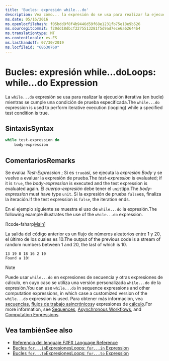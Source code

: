 ```yaml
---
title: 'Bucles: expresión while...do'
description: Vea cómo... la expresión do se usa para realizar la ejecución iterativa (bucle) mientras se cumple una condición de prueba especificada.
ms.date: 05/16/2016
ms.openlocfilehash: f05bdd9f8f4b9446d59f68e1231fb75e18e9b526
ms.sourcegitcommit: f20dd18dbcf2275513281f5d9ad7ece6a62644b4
ms.translationtype: MT
ms.contentlocale: es-ES
ms.lasthandoff: 07/30/2019
ms.locfileid: "68630760"
---
```

# <a name="loops-whiledo-expression"></a><span data-ttu-id="ee5e6-103">Bucles: expresión while...do</span><span class="sxs-lookup"><span data-stu-id="ee5e6-103">Loops: while...do Expression</span></span>

<span data-ttu-id="ee5e6-104">La `while...do` expresión se usa para realizar la ejecución iterativa (en bucle) mientras se cumple una condición de prueba especificada.</span><span class="sxs-lookup"><span data-stu-id="ee5e6-104">The `while...do` expression is used to perform iterative execution (looping) while a specified test condition is true.</span></span>

## <a name="syntax"></a><span data-ttu-id="ee5e6-105">Sintaxis</span><span class="sxs-lookup"><span data-stu-id="ee5e6-105">Syntax</span></span>

```fsharp
while test-expression do
    body-expression
```

## <a name="remarks"></a><span data-ttu-id="ee5e6-106">Comentarios</span><span class="sxs-lookup"><span data-stu-id="ee5e6-106">Remarks</span></span>

<span data-ttu-id="ee5e6-107">Se evalúa *Test-Expression* ; Si es `true`así, se ejecuta la *expresión Body* y se vuelve a evaluar la expresión de prueba.</span><span class="sxs-lookup"><span data-stu-id="ee5e6-107">The *test-expression* is evaluated; if it is `true`, the *body-expression* is executed and the test expression is evaluated again.</span></span> <span data-ttu-id="ee5e6-108">El *cuerpo-expresión* debe tener el `unit`tipo.</span><span class="sxs-lookup"><span data-stu-id="ee5e6-108">The *body-expression* must have type `unit`.</span></span> <span data-ttu-id="ee5e6-109">Si la expresión de prueba `false`es, finaliza la iteración.</span><span class="sxs-lookup"><span data-stu-id="ee5e6-109">If the test expression is `false`, the iteration ends.</span></span>

<span data-ttu-id="ee5e6-110">En el ejemplo siguiente se muestra el uso de `while...do` la expresión.</span><span class="sxs-lookup"><span data-stu-id="ee5e6-110">The following example illustrates the use of the `while...do` expression.</span></span>

[!code-fsharp[Main](~/samples/snippets/fsharp/lang-ref-2/snippet5301.fs)]

<span data-ttu-id="ee5e6-111">La salida del código anterior es un flujo de números aleatorios entre 1 y 20, el último de los cuales es 10.</span><span class="sxs-lookup"><span data-stu-id="ee5e6-111">The output of the previous code is a stream of random numbers between 1 and 20, the last of which is 10.</span></span>

```
13 19 8 18 16 2 10
Found a 10!
```

> [!NOTE]
> <span data-ttu-id="ee5e6-112">Puede usar `while...do` en expresiones de secuencia y otras expresiones de cálculo, en cuyo caso se utiliza una versión personalizada `while...do` de la expresión.</span><span class="sxs-lookup"><span data-stu-id="ee5e6-112">You can use `while...do` in sequence expressions and other computation expressions, in which case a customized version of the `while...do` expression is used.</span></span> <span data-ttu-id="ee5e6-113">Para obtener más información, vea [secuencias](sequences.md), [flujos de trabajo asincrónicos](asynchronous-workflows.md)y expresiones de [cálculo](computation-expressions.md).</span><span class="sxs-lookup"><span data-stu-id="ee5e6-113">For more information, see [Sequences](sequences.md), [Asynchronous Workflows](asynchronous-workflows.md), and [Computation Expressions](computation-expressions.md).</span></span>

## <a name="see-also"></a><span data-ttu-id="ee5e6-114">Vea también</span><span class="sxs-lookup"><span data-stu-id="ee5e6-114">See also</span></span>

- [<span data-ttu-id="ee5e6-115">Referencia del lenguaje F#</span><span class="sxs-lookup"><span data-stu-id="ee5e6-115">F# Language Reference</span></span>](index.md)
- [<span data-ttu-id="ee5e6-116">Bucles `for...in`Expresiones</span><span class="sxs-lookup"><span data-stu-id="ee5e6-116">Loops: `for...in` Expression</span></span>](loops-for-in-expression.md)
- [<span data-ttu-id="ee5e6-117">Bucles `for...to`Expresiones</span><span class="sxs-lookup"><span data-stu-id="ee5e6-117">Loops: `for...to` Expression</span></span>](loops-for-to-expression.md)
